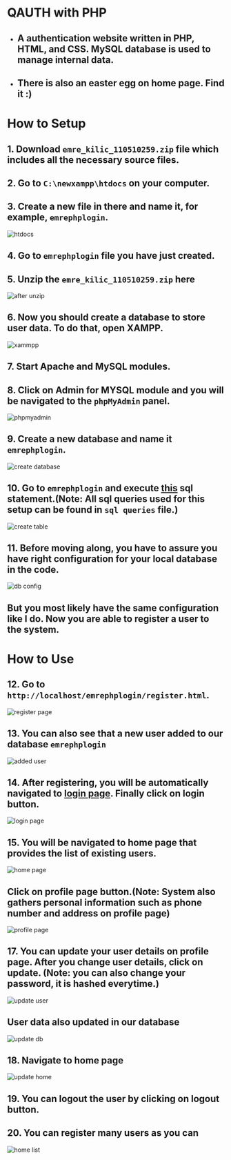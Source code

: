# QAUTH with PHP
- ## A authentication website written in PHP, HTML, and CSS. MySQL database is used to manage internal data.
- ## There is also an easter egg on home page. Find it :)  
# How to Setup
 ## 1. Download `emre_kilic_110510259.zip` file which includes all the necessary source files. 
 ## 2. Go to `C:\newxampp\htdocs` on your computer.
 ## 3. Create a new file in there and name it, for example, `emrephplogin`.   
 ![htdocs](./views/directory-arrange.png)  
 ## 4. Go to `emrephplogin` file you have just created.
 ## 5. Unzip the `emre_kilic_110510259.zip` here
 ![after unzip](./views/after_unzip.png)
 ## 6. Now you should create a database to store user data. To do that, open XAMPP.
 ![xammpp](./views/xampp.png)
 ## 7. Start Apache and MySQL modules. 
 ## 8. Click on Admin for MYSQL module and you will be navigated to the `phpMyAdmin` panel.
 ![phpmyadmin](./views/phpmyadmin.png)
 ## 9. Create a new database and name it `emrephplogin`.
 ![create database](./views/create_database.png)
 ## 10. Go to `emrephplogin` and execute [this](./sql%20queries/ddl.sql) sql statement.(Note: All sql queries used for this setup can be found in `sql queries` file.)
 ![create table](./views/create_table.png)
 ## 11. Before moving along, you have to assure you have right configuration for your local database in the code.
 ![db config](./views/db_config.png)
 ## But you most likely have the same configuration like I do. Now you are able to register a user to the system.
 # How to Use
 ## 12. Go to `http://localhost/emrephplogin/register.html`.
 ![register page](./views/register_user.png)
 ## 13. You can also see that a new user added to our database `emrephplogin`
 ![added user](./views/added_user.png)
 ## 14. After registering, you will be automatically navigated to [login page](http://localhost/emrephplogin/index.html). Finally click on login button.
 ![login page](./views/login_page.png)
 ## 15. You will be navigated to home page that provides the list of existing users.
 ![home page](./views/home_page.png)
 ## Click on profile page button.(Note: System also gathers personal information such as phone number and address on profile page)
 ![profile page](./views/profile_page.png)
 ## 17. You can update your user details on profile page. After you change user details, click on update. (Note: you can also change your password, it is hashed everytime.) 
 ![update user](./views/update_user.png)
 ## User data also updated in our database
 ![update db](./views/db_update.png)
 ## 18. Navigate to home page 
 ![update home](./views/updated_homepage.png)
 ## 19. You can logout the user by clicking on logout button. 
 ## 20. You can register many users as you can
  ![home list](./views/home_page_list.png)

 

